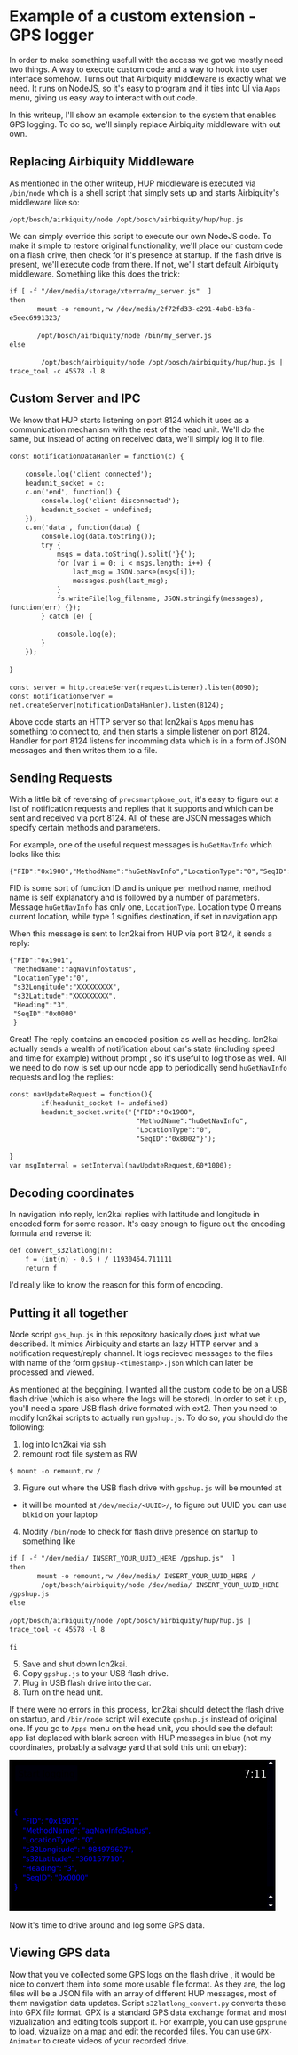 # Example of a custom extension - GPS logger

In order to make something usefull with the access we got we mostly need two things. A way to execute custom code and a way to hook into user interface somehow. Turns out that Airbiquity middleware is exactly what we need. It runs on NodeJS, so it's easy to program and it ties into UI via `Apps` menu, giving us easy way to interact with out code. 

In this writeup, I'll show an example extension to the system that enables GPS logging. To do so, we'll simply replace Airbiquity middleware with out own. 

## Replacing Airbiquity Middleware 

As mentioned in the other writeup, HUP middleware is executed via `/bin/node` which is a shell script that simply sets up and starts Airbiquity's middleware like so:
```
/opt/bosch/airbiquity/node /opt/bosch/airbiquity/hup/hup.js
```

We can simply override this script to execute our own NodeJS code. To make it simple to restore original functionality, we'll place our custom code on a flash drive, then check for it's presence at startup. If the flash drive is present, we'll execute code from there. If not, we'll start default Airbiquity middleware. 
Something like this does the trick:

```
if [ -f "/dev/media/storage/xterra/my_server.js"  ]
then
       mount -o remount,rw /dev/media/2f72fd33-c291-4ab0-b3fa-e5eec6991323/

       /opt/bosch/airbiquity/node /bin/my_server.js
else

        /opt/bosch/airbiquity/node /opt/bosch/airbiquity/hup/hup.js | trace_tool -c 45578 -l 8
```

## Custom Server and IPC 

We know that HUP starts listening on port 8124 which it uses as a communication mechanism with the rest of the head unit. We'll do the same, but instead of acting on received data, we'll simply log it to file. 

```
const notificationDataHanler = function(c) {

    console.log('client connected');
    headunit_socket = c;
    c.on('end', function() {
        console.log('client disconnected');
        headunit_socket = undefined;
    });
    c.on('data', function(data) {
        console.log(data.toString());
        try {
            msgs = data.toString().split('}{');
            for (var i = 0; i < msgs.length; i++) {
                last_msg = JSON.parse(msgs[i]);
                messages.push(last_msg);
            }
            fs.writeFile(log_filename, JSON.stringify(messages), function(err) {});
        } catch (e) {

            console.log(e);
        }
    });

}

const server = http.createServer(requestListener).listen(8090);
const notificationServer = net.createServer(notificationDataHanler).listen(8124);
```

Above code starts an HTTP server so that lcn2kai's `Apps` menu has something to connect to, and then starts a simple listener on port 8124. Handler for port 8124 listens for incomming data which is in a form of JSON messages and then writes them to a file.

## Sending Requests

With a little bit of reversing of `procsmartphone_out`, it's easy to figure out a list of notification requests and replies that it supports and which can be sent and received via port 8124. All of these are JSON messages which specify certain methods and parameters. 

For example, one of the useful request messages is `huGetNavInfo` which looks like this:

```
{"FID":"0x1900","MethodName":"huGetNavInfo","LocationType":"0","SeqID":"0x8002"}
```

FID is some sort of function ID and is unique per method name, method name is self explanatory and is followed by a number of parameters. Message `huGetNavInfo` has only one, `LocationType`. Location type 0 means current location, while type 1 signifies destination, if set in navigation app. 

When this message is sent to lcn2kai from HUP via port 8124, it sends a reply:

```
{"FID":"0x1901",
 "MethodName":"aqNavInfoStatus",
 "LocationType":"0",
 "s32Longitude":"XXXXXXXXX",
 "s32Latitude":"XXXXXXXXX",
 "Heading":"3",
 "SeqID":"0x0000"
 }
```

Great! The reply contains an encoded position as well as heading. lcn2kai actually sends a wealth of notification about car's state (including speed and time for example) without prompt , so it's useful to log those as well.
All we need to do now is set up our node app to periodically send `huGetNavInfo` requests and log the replies:

```
const navUpdateRequest = function(){
        if(headunit_socket != undefined)
        headunit_socket.write('{"FID":"0x1900",
                                "MethodName":"huGetNavInfo",
                                "LocationType":"0",
                                "SeqID":"0x8002"}');

}
var msgInterval = setInterval(navUpdateRequest,60*1000);
```

## Decoding coordinates 

In navigation info reply, lcn2kai replies with lattitude and longitude in encoded form for some reason. It's easy enough to figure out the encoding formula and reverse it:

```
def convert_s32latlong(n):
    f = (int(n) - 0.5 ) / 11930464.711111
    return f
```

I'd really like to know the reason for this form of encoding. 


## Putting it all together

Node script `gps_hup.js` in this repository basically does just what we described. It mimics Airbiquity and starts an lazy HTTP server and a notification request/reply channel. It logs recieved messages to the files with name of the form `gpshup-<timestamp>.json` which can later be processed and viewed. 

As mentioned at the beggining, I wanted all the custom code to be on a USB flash drive (which is also where the logs will be stored). In order to set it up, you'll need a spare USB flash drive formated with ext2. Then you need to modify lcn2kai scripts to actually run `gpshup.js`. To do so, you should do the following:

1. log into lcn2kai via ssh
2. remount root file system as RW 
```
$ mount -o remount,rw / 
```
3. Figure out where the USB flash drive with `gpshup.js` will be mounted at
  - it will be mounted at `/dev/media/<UUID>/`, to figure out UUID you can use `blkid` on your laptop
4. Modify  `/bin/node` to check for flash drive presence on startup to something like

```
if [ -f "/dev/media/ INSERT_YOUR_UUID_HERE /gpshup.js"  ]
then
       mount -o remount,rw /dev/media/ INSERT_YOUR_UUID_HERE /
        /opt/bosch/airbiquity/node /dev/media/ INSERT_YOUR_UUID_HERE /gpshup.js
else

/opt/bosch/airbiquity/node /opt/bosch/airbiquity/hup/hup.js | trace_tool -c 45578 -l 8

fi 
```
5. Save and shut down lcn2kai. 
6. Copy `gpshup.js` to your USB flash drive. 
7. Plug in USB flash drive into the car.
8. Turn on the head unit. 

If there were no errors in this process, lcn2kai should detect the flash drive on startup, and `/bin/node` script will execute `gpshup.js` instead of original one. If you go to `Apps` menu on the head unit, you should see the default app list deplaced with blank screen with HUP messages in blue (not my coordinates, probably a salvage yard that sold this unit on ebay):

![gpshup](../images/04_gpshup_app.bmp)


Now it's time to drive around and  log some GPS data. 

## Viewing GPS data

Now that you've collected some GPS logs on the flash drive , it would be nice to convert them into some more usable file format. As they are, the log files will be a JSON file with an array of different HUP messages, most of them navigation data updates. Script `s32latlong_convert.py` converts these into GPX file format. GPX is a standard GPS data exchange format and most vizualization and editing tools support it. For example, you can use `gpsprune` to load, vizualize on a map and edit the recorded files. You can use `GPX-Animator` to create videos of your recorded drive. 
